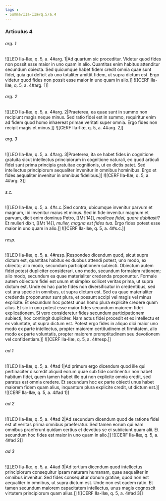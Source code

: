 ```yaml
---
tags : 
- Summa/IIa-IIæ/q.5/a.4
---
```


### Articulus 4

###### arg. 1
![[LEO IIa-IIæ, q. 5, a. 4#arg. 1|Ad quartum sic proceditur. Videtur quod fides non possit esse maior in uno quam in alio. Quantitas enim habitus attenditur secundum obiecta. Sed quicumque habet fidem credit omnia quae sunt fidei, quia qui deficit ab uno totaliter amittit fidem, ut supra dictum est. Ergo videtur quod fides non possit esse maior in uno quam in alio.]]
![[CERF IIa-IIæ, q. 5, a. 4#arg. 1]]

###### arg. 2
![[LEO IIa-IIæ, q. 5, a. 4#arg. 2|Praeterea, ea quae sunt in summo non recipiunt magis neque minus. Sed ratio fidei est in summo, requiritur enim ad fidem quod homo inhaereat primae veritati super omnia. Ergo fides non recipit magis et minus.]]
![[CERF IIa-IIæ, q. 5, a. 4#arg. 2]]

###### arg. 3
![[LEO IIa-IIæ, q. 5, a. 4#arg. 3|Praeterea, ita se habet fides in cognitione gratuita sicut intellectus principiorum in cognitione naturali, eo quod articuli fidei sunt prima principia gratuitae cognitionis, ut ex dictis patet. Sed intellectus principiorum aequaliter invenitur in omnibus hominibus. Ergo et fides aequaliter invenitur in omnibus fidelibus.]]
![[CERF IIa-IIæ, q. 5, a. 4#arg. 3]]

###### s.c.
![[LEO IIa-IIæ, q. 5, a. 4#s.c.|Sed contra, ubicumque invenitur parvum et magnum, ibi invenitur maius et minus. Sed in fide invenitur magnum et parvum, dicit enim dominus Petro, [[Mt 14]], *modicae fidei, quare dubitasti?* Et mulieri dixit, [[Mt 14]], *mulier, magna est fides tua*. Ergo fides potest esse maior in uno quam in alio.]]
![[CERF IIa-IIæ, q. 5, a. 4#s.c.]]

###### resp.
![[LEO IIa-IIæ, q. 5, a. 4#resp.|Respondeo dicendum quod, sicut supra dictum est, quantitas habitus ex duobus attendi potest, uno modo, ex obiecto; alio modo, secundum participationem subiecti. Obiectum autem fidei potest dupliciter considerari, uno modo, secundum formalem rationem; alio modo, secundum ea quae materialiter credenda proponuntur. Formale autem obiectum fidei est unum et simplex scilicet veritas prima, ut supra dictum est. Unde ex hac parte fides non diversificatur in credentibus, sed est una specie in omnibus, ut supra dictum est. Sed ea quae materialiter credenda proponuntur sunt plura, et possunt accipi vel magis vel minus explicite. Et secundum hoc potest unus homo plura explicite credere quam alius. Et sic in uno potest esse maior fides secundum maiorem fidei explicationem. Si vero consideretur fides secundum participationem subiecti, hoc contingit dupliciter. Nam actus fidei procedit et ex intellectu et ex voluntate, ut supra dictum est. Potest ergo fides in aliquo dici maior uno modo ex parte intellectus, propter maiorem certitudinem et firmitatem, alio modo ex parte voluntatis, propter maiorem promptitudinem seu devotionem vel confidentiam.]]
![[CERF IIa-IIæ, q. 5, a. 4#resp.]]

###### ad 1
![[LEO IIa-IIæ, q. 5, a. 4#ad 1|Ad primum ergo dicendum quod ille qui pertinaciter discredit aliquid eorum quae sub fide continentur non habet habitum fidei, quem tamen habet ille qui non explicite omnia credit, sed paratus est omnia credere. Et secundum hoc ex parte obiecti unus habet maiorem fidem quam alius, inquantum plura explicite credit, ut dictum est.]]
![[CERF IIa-IIæ, q. 5, a. 4#ad 1]]

###### ad 2
![[LEO IIa-IIæ, q. 5, a. 4#ad 2|Ad secundum dicendum quod de ratione fidei est ut veritas prima omnibus praeferatur. Sed tamen eorum qui eam omnibus praeferunt quidam certius et devotius se ei subiiciunt quam alii. Et secundum hoc fides est maior in uno quam in alio.]]
![[CERF IIa-IIæ, q. 5, a. 4#ad 2]]

###### ad 3
![[LEO IIa-IIæ, q. 5, a. 4#ad 3|Ad tertium dicendum quod intellectus principiorum consequitur ipsam naturam humanam, quae aequaliter in omnibus invenitur. Sed fides consequitur donum gratiae, quod non est aequaliter in omnibus, ut supra dictum est. Unde non est eadem ratio. Et tamen secundum maiorem capacitatem intellectus, unus magis cognoscit virtutem principiorum quam alius.]]
![[CERF IIa-IIæ, q. 5, a. 4#ad 3]]

